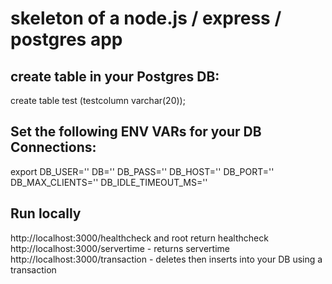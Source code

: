 # skeleton of a node.js / express / postgres app

## create table in your Postgres DB: 
create table test
(testcolumn varchar(20));

## Set the following ENV VARs for your DB Connections:
export DB_USER=''  DB='' DB_PASS='' DB_HOST='' DB_PORT='' DB_MAX_CLIENTS='' DB_IDLE_TIMEOUT_MS=''

## Run locally
http://localhost:3000/healthcheck and root return healthcheck
http://localhost:3000/servertime - returns servertime
http://localhost:3000/transaction - deletes then inserts into your DB using a transaction

